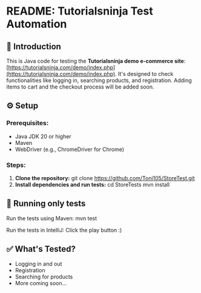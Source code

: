# README: Tutorialsninja Test Automation

## 🌟 Introduction
This is Java code for testing the **Tutorialsninja demo e-commerce site**: [https://tutorialsninja.com/demo/index.php](https://tutorialsninja.com/demo/index.php). It's designed to check functionalities like logging in, searching products, and registration.
Adding items to cart and the checkout process will be added soon.

## ⚙️ Setup
### Prerequisites:
- Java JDK 20 or higher
- Maven
- WebDriver (e.g., ChromeDriver for Chrome)

### Steps:
1. **Clone the repository:**
git clone https://github.com/Toni105/StoreTest.git
2. **Install dependencies and run tests:**
cd StoreTests
mvn install

## 🏃 Running only tests
Run the tests using Maven:
mvn test

Run the tests in IntelliJ:
Click the play button :)


## ✅ What's Tested?
- Logging in and out
- Registration
- Searching for products
- More coming soon...
